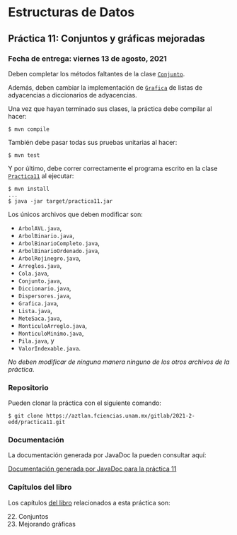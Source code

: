Estructuras de Datos
====================

Práctica 11: Conjuntos y gráficas mejoradas
-------------------------------------------

### Fecha de entrega: viernes 13 de agosto, 2021

Deben completar los métodos faltantes de la clase
[`Conjunto`](https://aztlan.fciencias.unam.mx/gitlab/2021-2-edd/practica11/blob/master/src/main/java/mx/unam/ciencias/edd/Conjunto.java).

Además, deben cambiar la implementación de
[`Grafica`](https://aztlan.fciencias.unam.mx/gitlab/2021-2-edd/practica11/blob/master/src/main/java/mx/unam/ciencias/edd/Grafica.java)
de listas de adyacencias a diccionarios de adyacencias.

Una vez que hayan terminado sus clases, la práctica debe compilar al hacer:

```
$ mvn compile
```

También debe pasar todas sus pruebas unitarias al hacer:

```
$ mvn test
```

Y por último, debe correr correctamente el programa escrito en la clase
[`Practica11`](https://aztlan.fciencias.unam.mx/gitlab/2021-2-edd/practica11/blob/master/src/main/java/mx/unam/ciencias/edd/Practica11.java)
al ejecutar:

```
$ mvn install
...
$ java -jar target/practica11.jar
```

Los únicos archivos que deben modificar son:

* `ArbolAVL.java`,
* `ArbolBinario.java`,
* `ArbolBinarioCompleto.java`,
* `ArbolBinarioOrdenado.java`,
* `ArbolRojinegro.java`,
* `Arreglos.java`,
* `Cola.java`,
* `Conjunto.java`,
* `Diccionario.java`,
* `Dispersores.java`,
* `Grafica.java`,
* `Lista.java`,
* `MeteSaca.java`,
* `MonticuloArreglo.java`,
* `MonticuloMinimo.java`,
* `Pila.java`, y
* `ValorIndexable.java`.

*No deben modificar de ninguna manera ninguno de los otros archivos de la
práctica*.

### Repositorio

Pueden clonar la práctica con el siguiente comando:

```
$ git clone https://aztlan.fciencias.unam.mx/gitlab/2021-2-edd/practica11.git
```

### Documentación

La documentación generada por JavaDoc la pueden consultar aquí:

[Documentación generada por JavaDoc para la práctica
11](https://aztlan.fciencias.unam.mx/~canek/2021-2-edd/practica11/apidocs/index.html)

### Capítulos del libro

Los capítulos [del
libro](https://tienda.fciencias.unam.mx/es/home/437-estructuras-de-datos-con-java-moderno-9786073009157.html)
relacionados a esta práctica son:

22. Conjuntos
21. Mejorando gráficas
